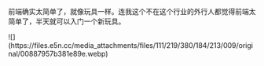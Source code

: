 <p>前端确实太简单了，就像玩具一样。连我这个不在这个行业的外行人都觉得前端太简单了，半天就可以入门一个新玩具。</p>
![](https://files.e5n.cc/media_attachments/files/111/219/380/184/213/009/original/00887957b381e89e.webp)